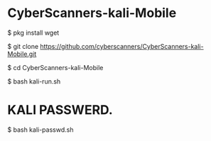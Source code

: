 # CyberScanners-kali-Mobile

$ pkg install wget

$ git clone https://github.com/cyberscanners/CyberScanners-kali-Mobile.git

$ cd CyberScanners-kali-Mobile

$ bash kali-run.sh

# KALI PASSWERD.

$ bash kali-passwd.sh
